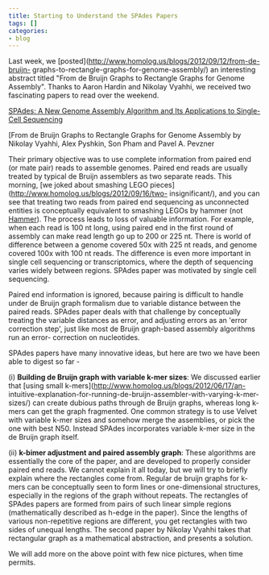 ```yaml
---
title: Starting to Understand the SPAdes Papers
tags: []
categories:
- blog
---
```

Last week, we [posted](http://www.homolog.us/blogs/2012/09/12/from-de-bruijn-
graphs-to-rectangle-graphs-for-genome-assembly/) an interesting abstract
titled "From de Bruijn Graphs to Rectangle Graphs for Genome Assembly". Thanks
to Aaron Hardin and Nikolay Vyahhi, we received two fascinating papers to read
over the weekend.
<!--more-->

[SPAdes: A New Genome Assembly Algorithm and Its Applications to Single-Cell
Sequencing](http://www.ncbi.nlm.nih.gov/pubmed/22506599)

[From de Bruijn Graphs to Rectangle Graphs for Genome Assembly by Nikolay
Vyahhi, Alex Pyshkin, Son Pham and Pavel A. Pevzner

Their primary objective was to use complete information from paired end (or
mate pair) reads to assemble genomes. Paired end reads are usually treated by
typical de Bruijn assemblers as two separate reads. This morning, [we joked
about smashing LEGO pieces](http://www.homolog.us/blogs/2012/09/16/two-
insignificant/), and you can see that treating two reads from paired end
sequencing as unconnected entities is conceptually equivalent to smashing
LEGOs by hammer (not [Hammer](http://bix.ucsd.edu/projects/hammer/)). The
process leads to loss of valuable information. For example, when each read is
100 nt long, using paired end in the first round of assembly can make read
length go up to 200 or 225 nt. There is world of difference between a genome
covered 50x with 225 nt reads, and genome covered 100x with 100 nt reads. The
difference is even more important in single cell sequencing or
transcriptomics, where the depth of sequencing varies widely between regions.
SPAdes paper was motivated by single cell sequencing.

Paired end information is ignored, because pairing is difficult to handle
under de Bruijn graph formalism due to variable distance between the paired
reads. SPAdes paper deals with that challenge by conceptually treating the
variable distances as error, and adjusting errors as an 'error correction
step', just like most de Bruijn graph-based assembly algorithms run an error-
correction on nucleotides.

SPAdes papers have many innovative ideas, but here are two we have been able
to digest so far -

(i) **Building de Bruijn graph with variable k-mer sizes**: We discussed
earlier that [using small k-mers](http://www.homolog.us/blogs/2012/06/17/an-
intuitive-explanation-for-running-de-bruijn-assembler-with-varying-k-mer-
sizes/) can create dubious paths through de Bruijn graphs, whereas long k-mers
can get the graph fragmented. One common strategy is to use Velvet with
variable k-mer sizes and somehow merge the assemblies, or pick the one with
best N50. Instead SPAdes incorporates variable k-mer size in the de Bruijn
graph itself.

(ii) **k-bimer adjustment and paired assembly graph**: These algorithms are
essentially the core of the paper, and are developed to properly consider
paired end reads. We cannot explain it all today, but we will try to briefly
explain where the rectangles come from. Regular de bruijn graphs for k-mers
can be conceptually seen to form lines or one-dimensional structures,
especially in the regions of the graph without repeats. The rectangles of
SPAdes papers are formed from pairs of such linear simple regions
(mathematically described as h-edge in the paper). Since the lengths of
various non-repetitive regions are different, you get rectangles with two
sides of unequal lengths. The second paper by Nikolay Vyahhi takes that
rectangular graph as a mathematical abstraction, and presents a solution.

We will add more on the above point with few nice pictures, when time permits.

